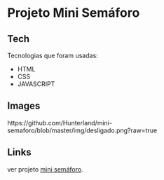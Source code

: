 <h1 class="code-line" data-line-start=0 data-line-end=1 ><a id="PROJETO_MINI_SEMFORO_0"></a>Projeto Mini Semáforo</h1>
<h2 class="code-line" data-line-start=4 data-line-end=5 ><a id="Tech_4"></a>Tech</h2>
<p class="has-line-data" data-line-start="6" data-line-end="7">Tecnologias que foram usadas:</p>
<ul>
<li class="has-line-data" data-line-start="8" data-line-end="9">HTML</li>
<li class="has-line-data" data-line-start="9" data-line-end="10">CSS</li>
<li class="has-line-data" data-line-start="10" data-line-end="12">JAVASCRIPT</li>
</ul>
<h2 class="code-line" data-line-start=12 data-line-end=13 ><a id="Images_12"></a>Images</h2>
<p class="has-line-data" data-line-start="14" data-line-end="15">https://github.com/Hunterland/mini-semaforo/blob/master/img/desligado.png?raw=true
<h2 class="code-line" data-line-start=16 data-line-end=17 ><a id="Links_16"></a>Links</h2>
<p class="has-line-data" data-line-start="18" data-line-end="19">ver projeto <a href="https://hunterland.github.io/mini-semaforo/">mini semáforo</a>.

